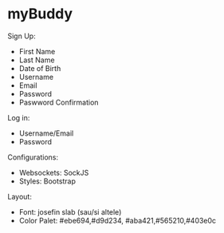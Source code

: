 # myBuddy

Sign Up:

* First Name
* Last Name
* Date of Birth
* Username
* Email
* Password
* Paswword Confirmation

Log in:

* Username/Email
* Password

Configurations:
* Websockets: SockJS
* Styles: Bootstrap

Layout:
* Font: josefin slab (sau/si altele)
* Color Palet: #ebe694,#d9d234, #aba421,#565210,#403e0c 
